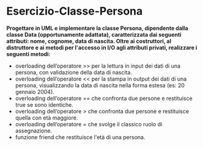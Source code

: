 # Esercizio-Classe-Persona

**Progettare in UML e implementare la classe Persona, dipendente dalla classe Data (opportunamente adattata), caratterizzata dai seguenti attributi: nome, cognome, data di nascita. Oltre ai costruttori, al distruttore e ai metodi per l'accesso in I/O agli attributi privati, realizzare i seguenti metodi:**
- overloading dell’operatore >> per la lettura in input dei dati di una persona, con validazione della data di nascita.
- overloading dell’operatore << per la stampa in output dei dati di una persona, visualizzando la data di nascita nella forma estesa (es: 20 gennaio 2004).
- overloading dell’operatore == che confronta due persone e restituisce true se sono identiche.
- overloading dell’operatore > che confronta due persone e restituisce quella con età maggiore.
- overloading dell’operatore = che svolge il classico ruolo di assegnazione.
- funzione friend che restituisce l'età di una persona.
